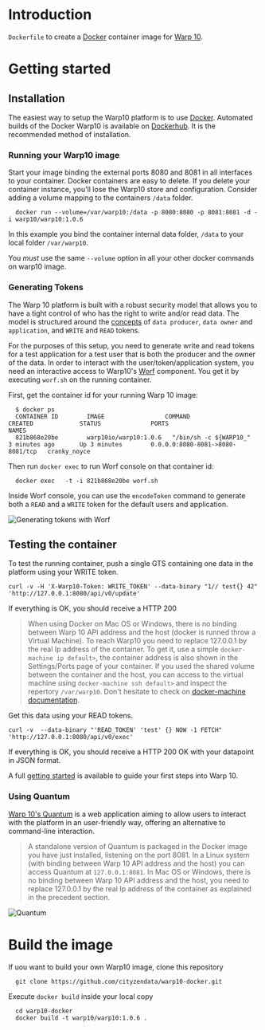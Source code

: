 # Introduction

`Dockerfile` to create a [Docker](https://www.docker.com/) container image for [Warp 10](https://www.warp10.io/).

# Getting started

## Installation

The easiest way to setup the Warp10 platform is to use [Docker](http://docker.io). Automated builds of the Docker Warp10 is available on [Dockerhub](https://hub.docker.com/r/warp10io/warp10/). It is the recommended method of installation. 

### Running your Warp10 image

Start your image binding the external ports 8080 and 8081 in all interfaces to your container.
Docker containers are easy to delete. If you delete your container instance, you'll lose the Warp10 store and configuration. 
Consider adding a volume mapping to the containers `/data` folder.

~~~
  docker run --volume=/var/warp10:/data -p 8080:8080 -p 8081:8081 -d -i warp10/warp10:1.0.6
~~~

In this example you bind the container internal data folder, `/data` to your local folder `/var/warp10`.

You *must* use the same `--volume` option in all your other docker commands on warp10 image.


### Generating Tokens

The Warp 10 platform is built with a robust security model that allows you to have a tight control of who has the right to write and/or read data. The model is structured around the [concepts](http://www.warp10.io//introduction/concepts) of `data producer`, `data owner` and `application`, and `WRITE` and `READ` tokens.  

For the purposes of this setup, you need to generate write and read tokens for a test application for a test user that is both the producer and the owner of the data. In order to interact with the user/token/application system, you need an interactive access to Warp10's [Worf](http://www.warp10.io/tools/worf) component. You get it by executing `worf.sh` on the running container.

First, get the container id for your running Warp 10 image:

~~~
  $ docker ps
  CONTAINER ID        IMAGE                 COMMAND                  CREATED             STATUS              PORTS                              NAMES
  821b868e20be        warp10io/warp10:1.0.6   "/bin/sh -c ${WARP10_"   3 minutes ago       Up 3 minutes        0.0.0.0:8080-8081->8080-8081/tcp   cranky_noyce
~~~

Then run `docker exec` to run Worf console on that container id:

~~~
  docker exec   -t -i 821b868e20be worf.sh
~~~


Inside Worf console, you can use the `encodeToken` command to generate both a `READ` and a `WRITE` token for the default users and application.

![Generating tokens with Worf](http://www.warp10.io/img/getting-started/generating-tokens-with-worf.png)


## Testing the container


To test the running container, push a single GTS containing one data in the platform using your WRITE token.

  ```
  curl -v -H 'X-Warp10-Token: WRITE_TOKEN' --data-binary "1// test{} 42" 'http://127.0.0.1:8080/api/v0/update'
  ```

If everything is OK, you should receive a HTTP 200

> When using Docker on Mac OS or Windows, there is no binding between Warp 10 API address and the host (docker is runned throw a Virtual Machine). To reach Warp10 you need to replace 127.0.0.1 by the real Ip address of the container. To get it, use a simple `docker-machine ip default>`, the container address is also shown in the Settings/Ports page of your container. If you used the shared volume between the container and the host, you can access to the virtual machine using `docker-machine ssh default>` and inspect the repertory `/var/warp10`. Don't hesitate to check on [docker-machine documentation](https://docs.docker.com/machine/).

Get this data using your READ tokens.

```
curl -v  --data-binary "'READ_TOKEN' 'test' {} NOW -1 FETCH" 'http://127.0.0.1:8080/api/v0/exec'
```

If everything is OK, you should receive a HTTP 200 OK with your datapoint in JSON format.


A full [getting started](http://www.warp10.io/howto/getting-started/) is available to guide your first steps into Warp 10.



### Using Quantum

[Warp 10's Quantum](http://www.warp10.io/tools/quantum) is a web application aiming to allow users to interact with the platform in an user-friendly way, offering an alternative to command-line interaction.

> A standalone version of Quantum is packaged in the Docker image you have just installed, listening on the port 8081. In a Linux system (with binding between Warp 10 API address and the host) you can access Quantum at `127.0.0.1:8081`. In Mac OS or Windows, there is no binding between Warp 10 API address and the host, you need to replace 127.0.0.1 by the real Ip address of the container as explained in the precedent section.

![Quantum](http://www.warp10.io/img/getting-started/quantum-warpscript.png)

# Build the image 

If uou want to build your own Warp10 image, clone this repository

~~~
  git clone https://github.com/cityzendata/warp10-docker.git
~~~

Execute `docker build` inside your local copy

~~~
  cd warp10-docker
  docker build -t warp10/warp10:1.0.6 .
~~~